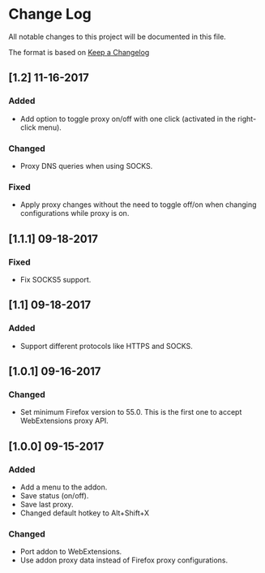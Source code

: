 # Change Log
All notable changes to this project will be documented in this file.

The format is based on [Keep a Changelog](http://keepachangelog.com/en/1.0.0/)

## [1.2] 11-16-2017
### Added
- Add option to toggle proxy on/off with one click (activated in the right-click menu).
### Changed
- Proxy DNS queries when using SOCKS.
### Fixed
- Apply proxy changes without the need to toggle off/on when changing configurations while proxy is on.

## [1.1.1] 09-18-2017
### Fixed
- Fix SOCKS5 support.

## [1.1] 09-18-2017
### Added
- Support different protocols like HTTPS and SOCKS.

## [1.0.1] 09-16-2017
### Changed
- Set minimum Firefox version to 55.0. This is the first one to accept WebExtensions proxy API.

## [1.0.0] 09-15-2017
### Added
- Add a menu to the addon.
- Save status (on/off).
- Save last proxy.
- Changed default hotkey to Alt+Shift+X

### Changed
- Port addon to WebExtensions.
- Use addon proxy data instead of Firefox proxy configurations.
